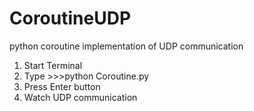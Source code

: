 # CoroutineUDP
python coroutine implementation of UDP communication
1. Start Terminal
2. Type >>>python Coroutine.py
3. Press Enter button
4. Watch UDP communication

